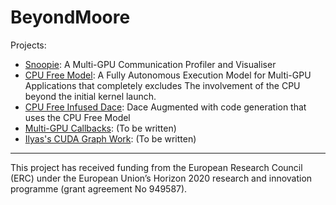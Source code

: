 # BeyondMoore

Projects:

* [Snoopie](https://github.com/parcorelab/snoopie): A Multi-GPU Communication Profiler and Visualiser
* [CPU Free Model](https://github.com/parcorelab/cpu-free-model): A Fully Autonomous Execution Model for Multi-GPU Applications that completely excludes The involvement of the CPU beyond the initial kernel launch.
* [CPU Free Infused Dace](https://github.com/parcorelab/dace): Dace Augmented with code generation that uses the CPU Free Model
* [Multi-GPU Callbacks](https://github.com/msasongko17/multigpu_callback): (To be written)
* [Ilyas's CUDA Graph Work](https://github.com/msasongko17/multigpu_callback): (To be written)

---

This project has received funding from the European Research Council (ERC) under the European Union’s Horizon 2020 research and innovation programme (grant agreement No 949587).

